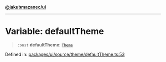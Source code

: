 [**@jakubmazanec/ui**](../README.md)

---

# Variable: defaultTheme

> `const` **defaultTheme**: [`Theme`](../type-aliases/Theme.md)

Defined in:
[packages/ui/source/theme/defaultTheme.ts:53](https://github.com/jakubmazanec/tools/blob/7c5f40d811171692b72a47160bc33d644201b16a/packages/ui/source/theme/defaultTheme.ts#L53)
